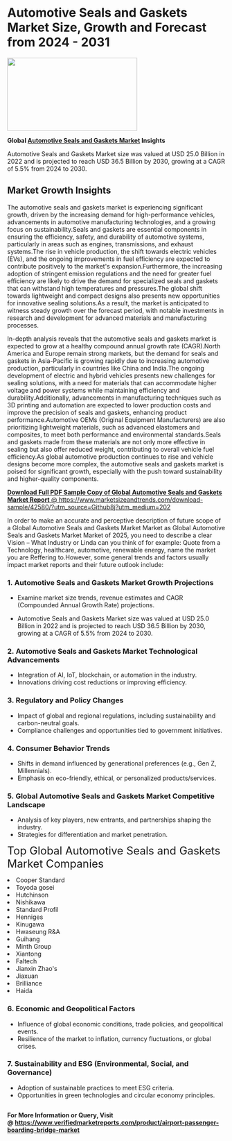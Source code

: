 <H1>Automotive Seals and Gaskets Market Size, Growth and Forecast from 2024 - 2031</H1><img class="aligncenter size-medium wp-image-584254" src="https://thirdeyenews.in/wp-content/uploads/2024/09/Global-Market-Research-300x168.jpeg" alt="" width="300" height="168" /><p><strong>Global&nbsp;<a href="https://www.marketsizeandtrends.com/download-sample/42580/?utm_source=Github8j?utm_medium=202">Automotive Seals and Gaskets Market</a> Insights</strong></p><p>Automotive Seals and Gaskets Market size was valued at USD 25.0 Billion in 2022 and is projected to reach USD 36.5 Billion by 2030, growing at a CAGR of 5.5% from 2024 to 2030.</p><p><h2>Market Growth Insights</h2> <p>The automotive seals and gaskets market is experiencing significant growth, driven by the increasing demand for high-performance vehicles, advancements in automotive manufacturing technologies, and a growing focus on sustainability.Seals and gaskets are essential components in ensuring the efficiency, safety, and durability of automotive systems, particularly in areas such as engines, transmissions, and exhaust systems.The rise in vehicle production, the shift towards electric vehicles (EVs), and the ongoing improvements in fuel efficiency are expected to contribute positively to the market's expansion.Furthermore, the increasing adoption of stringent emission regulations and the need for greater fuel efficiency are likely to drive the demand for specialized seals and gaskets that can withstand high temperatures and pressures.The global shift towards lightweight and compact designs also presents new opportunities for innovative sealing solutions.As a result, the market is anticipated to witness steady growth over the forecast period, with notable investments in research and development for advanced materials and manufacturing processes.<a href="sample_link"></a></p> <p>In-depth analysis reveals that the automotive seals and gaskets market is expected to grow at a healthy compound annual growth rate (CAGR).North America and Europe remain strong markets, but the demand for seals and gaskets in Asia-Pacific is growing rapidly due to increasing automotive production, particularly in countries like China and India.The ongoing development of electric and hybrid vehicles presents new challenges for sealing solutions, with a need for materials that can accommodate higher voltage and power systems while maintaining efficiency and durability.Additionally, advancements in manufacturing techniques such as 3D printing and automation are expected to lower production costs and improve the precision of seals and gaskets, enhancing product performance.Automotive OEMs (Original Equipment Manufacturers) are also prioritizing lightweight materials, such as advanced elastomers and composites, to meet both performance and environmental standards.Seals and gaskets made from these materials are not only more effective in sealing but also offer reduced weight, contributing to overall vehicle fuel efficiency.As global automotive production continues to rise and vehicle designs become more complex, the automotive seals and gaskets market is poised for significant growth, especially with the push toward sustainability and higher-quality components.<a href="more_link"></p><p><span class=""><strong>Download Full PDF Sample Copy of Global Automotive Seals and Gaskets Market Report</strong> @ <a href="https://www.marketsizeandtrends.com/download-sample/42580/?utm_source=Github8j?utm_medium=202" target="_blank">https://www.marketsizeandtrends.com/download-sample/42580/?utm_source=Github8j?utm_medium=202</a></span></p><p>In order to make an accurate and perceptive description of future scope of a Global&nbsp;Automotive Seals and Gaskets Market Market as Global&nbsp;Automotive Seals and Gaskets Market Market of 2025, you need to describe a clear Vision &ndash; What Industry or Linda can you think of for example: Quote from a Technology, healthcare, automotive, renewable energy, name the market you are Reffering to.However, some general trends and factors usually impact market reports and their future outlook include:</p><h3>1.&nbsp;<strong>Automotive Seals and Gaskets Market Growth Projections</strong></h3><ul><li>Examine market size trends, revenue estimates and CAGR (Compounded Annual Growth Rate) projections.</li><li><p>Automotive Seals and Gaskets Market size was valued at USD 25.0 Billion in 2022 and is projected to reach USD 36.5 Billion by 2030, growing at a CAGR of 5.5% from 2024 to 2030.</p></li></ul><h3>2.&nbsp;<strong>Automotive Seals and Gaskets Market Technological Advancements</strong></h3><ul><li>Integration of AI, IoT, blockchain, or automation in the industry.</li><li>Innovations driving cost reductions or improving efficiency.</li></ul><h3>3.&nbsp;<strong>Regulatory and Policy Changes</strong></h3><ul><li>Impact of global and regional regulations, including sustainability and carbon-neutral goals.</li><li>Compliance challenges and opportunities tied to government initiatives.</li></ul><h3>4.&nbsp;<strong>Consumer Behavior Trends</strong></h3><ul><li>Shifts in demand influenced by generational preferences (e.g., Gen Z, Millennials).</li><li>Emphasis on eco-friendly, ethical, or personalized products/services.</li></ul><h3>5.&nbsp;<strong>Global Automotive Seals and Gaskets Market Competitive Landscape</strong></h3><ul><li>Analysis of key players, new entrants, and partnerships shaping the industry.</li><li>Strategies for differentiation and market penetration.</li></ul><p data-pm-slice="1 1 []"><span style="color: inherit; font-family: inherit; font-size: 25px;">Top Global Automotive Seals and Gaskets Market Companies</span></p><div class="" data-test-id=""><p><li>Cooper Standard</li><li> Toyoda gosei</li><li> Hutchinson</li><li> Nishikawa</li><li> Standard Profil</li><li> Henniges</li><li> Kinugawa</li><li> Hwaseung R&A</li><li> Guihang</li><li> Minth Group</li><li> Xiantong</li><li> Faltech</li><li> Jianxin Zhao's</li><li> Jiaxuan</li><li> Brilliance</li><li> Haida</li></p></div><h3>6.&nbsp;<strong>Economic and Geopolitical Factors</strong></h3><ul><li>Influence of global economic conditions, trade policies, and geopolitical events.</li><li>Resilience of the market to inflation, currency fluctuations, or global crises.</li></ul><h3>7.&nbsp;<strong>Sustainability and ESG (Environmental, Social, and Governance)</strong></h3><ul><li>Adoption of sustainable practices to meet ESG criteria.</li><li>Opportunities in green technologies and circular economy principles.</li></ul><h2><strong style="font-size: 14px;">For More Information or Query, Visit @&nbsp;</strong><a style="background-color: #ffffff; font-size: 14px;" href="https://www.marketsizeandtrends.com/report/automotive-seals-and-gaskets-market/" target="_blank">https://www.verifiedmarketreports.com/product/airport-passenger-boarding-bridge-market</a></h2>